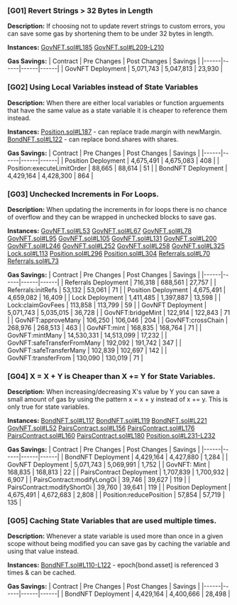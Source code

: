 ### [G01] Revert Strings > 32 Bytes in Length
**Description:**
If choosing not to update revert strings to custom errors, you can save some gas by shortening them to be under 32 bytes in length.

**Instances:**
[GovNFT.sol#L185](https://github.com/code-423n4/2022-12-tigris/blob/b2ebb8ea1def4927a747e7a185174892506540ab/contracts/GovNFT.sol#L185) 
[GovNFT.sol#L209-L210](https://github.com/code-423n4/2022-12-tigris/blob/b2ebb8ea1def4927a747e7a185174892506540ab/contracts/GovNFT.sol#L209-L210) 

**Gas Savings:**
| Contract | Pre Changes | Post Changes | Savings |
|------|------|------|------|
| GovNFT Deployment | 5,071,743 | 5,047,813 | 23,930 |


### [G02] Using Local Variables instead of State Variables
**Description:**
When there are either local variables or function arguements that have the same value as a state variable it is cheaper to reference them instead.

**Instances:**
[Position.sol#L187](https://github.com/code-423n4/2022-12-tigris/blob/496e1974ee3838be8759e7b4096dbee1b8795593/contracts/Position.sol#L187) - can replace trade.margin with newMargin.
[BondNFT.sol#L122](https://github.com/code-423n4/2022-12-tigris/blob/496e1974ee3838be8759e7b4096dbee1b8795593/contracts/BondNFT.sol#L122) - can replace bond.shares with shares.

**Gas Savings:** 
| Contract | Pre Changes | Post Changes | Savings |
|------|------|------|------|
| Position Deployment | 4,675,491 | 4,675,083 | 408 |
| Position:executeLimitOrder | 88,665 | 88,614 | 51 |
| BondNFT Deployment | 4,429,164 | 4,428,300 | 864 |


### [G03] Unchecked Increments in For Loops.
**Description:**
When updating the increments in for loops there is no chance of overflow and they can be wrapped in unchecked blocks to save gas.

**Instances:**
[GovNFT.sol#L53](https://github.com/code-423n4/2022-12-tigris/blob/b2ebb8ea1def4927a747e7a185174892506540ab/contracts/GovNFT.sol#L53) 
[GovNFT.sol#L67](https://github.com/code-423n4/2022-12-tigris/blob/b2ebb8ea1def4927a747e7a185174892506540ab/contracts/GovNFT.sol#L67) 
[GovNFT.sol#L78](https://github.com/code-423n4/2022-12-tigris/blob/b2ebb8ea1def4927a747e7a185174892506540ab/contracts/GovNFT.sol#L78) 
[GovNFT.sol#L95](https://github.com/code-423n4/2022-12-tigris/blob/b2ebb8ea1def4927a747e7a185174892506540ab/contracts/GovNFT.sol#L95) 
[GovNFT.sol#L105](https://github.com/code-423n4/2022-12-tigris/blob/b2ebb8ea1def4927a747e7a185174892506540ab/contracts/GovNFT.sol#L105) 
[GovNFT.sol#L131](https://github.com/code-423n4/2022-12-tigris/blob/b2ebb8ea1def4927a747e7a185174892506540ab/contracts/GovNFT.sol#L131) 
[GovNFT.sol#L200](https://github.com/code-423n4/2022-12-tigris/blob/b2ebb8ea1def4927a747e7a185174892506540ab/contracts/GovNFT.sol#L200) 
[GovNFT.sol#L246](https://github.com/code-423n4/2022-12-tigris/blob/b2ebb8ea1def4927a747e7a185174892506540ab/contracts/GovNFT.sol#L246) 
[GovNFT.sol#L252](https://github.com/code-423n4/2022-12-tigris/blob/b2ebb8ea1def4927a747e7a185174892506540ab/contracts/GovNFT.sol#L252) 
[GovNFT.sol#L258](https://github.com/code-423n4/2022-12-tigris/blob/b2ebb8ea1def4927a747e7a185174892506540ab/contracts/GovNFT.sol#L258) 
[GovNFT.sol#L325](https://github.com/code-423n4/2022-12-tigris/blob/b2ebb8ea1def4927a747e7a185174892506540ab/contracts/GovNFT.sol#L325) 
[Lock.sol#L113](https://github.com/code-423n4/2022-12-tigris/blob/b2ebb8ea1def4927a747e7a185174892506540ab/contracts/Lock.sol#L113) 
[Position.sol#L296](https://github.com/code-423n4/2022-12-tigris/blob/b2ebb8ea1def4927a747e7a185174892506540ab/contracts/Position.sol#L296) 
[Position.sol#L304](https://github.com/code-423n4/2022-12-tigris/blob/b2ebb8ea1def4927a747e7a185174892506540ab/contracts/Position.sol#L304) 
[Referrals.sol#L70](https://github.com/code-423n4/2022-12-tigris/blob/b2ebb8ea1def4927a747e7a185174892506540ab/contracts/Referrals.sol#L70) 
[Referrals.sol#L73](https://github.com/code-423n4/2022-12-tigris/blob/b2ebb8ea1def4927a747e7a185174892506540ab/contracts/Referrals.sol#L73) 

**Gas Savings:** 
| Contract | Pre Changes | Post Changes | Savings |
|------|------|------|------|
| Referrals Deployment | 716,318 | 688,561 | 27,757 |
| Referrals:initRefs | 53,132 | 53,061 | 71 |
| Position Deployment | 4,675,491 | 4,659,082 | 16,409 |
| Lock Deployment | 1,411,485 | 1,397,887 | 13,598 |
| Lock:claimGovFees | 113,858 | 113,799 | 59 |
| GovNFT Deployment | 5,071,743 | 5,035,015 | 36,728 |
| GovNFT:bridgeMint | 122,914 | 122,843 | 71 |
| GovNFT:approveMany | 106,250 | 106,046 | 204 |
| GovNFT:crossChain | 268,976 | 268,513 | 463 |
| GovNFT:mint | 168,835 | 168,764 | 71 |
| GovNFT:mintMany | 14,530,331 | 14,513,099 | 17,232 |
| GovNFT:safeTransferFromMany | 192,092 | 191,742 | 347 |
| GovNFT:safeTransferMany | 102,839 | 102,697 | 142 |
| GovNFT:transferFrom | 130,090 | 130,019 | 71 |


### [G04] X = X + Y is Cheaper than X += Y for State Variables.

**Description:**
When increasing/decreasing X's value by Y you can save a small amount of gas by using the pattern x = x + y instead of x += y. This is only true for state variables.

**Instances:**
[BondNFT.sol#L117](https://github.com/code-423n4/2022-12-tigris/blob/b2ebb8ea1def4927a747e7a185174892506540ab/contracts/BondNFT.sol#L117) 
[BondNFT.sol#L119](https://github.com/code-423n4/2022-12-tigris/blob/b2ebb8ea1def4927a747e7a185174892506540ab/contracts/BondNFT.sol#L119) 
[BondNFT.sol#L221](https://github.com/code-423n4/2022-12-tigris/blob/588c84b7bb354d20cbca6034544c4faa46e6a80e/contracts/BondNFT.sol#L221) 
[GovNFT.sol#L52](https://github.com/code-423n4/2022-12-tigris/blob/b2ebb8ea1def4927a747e7a185174892506540ab/contracts/GovNFT.sol#L52) 
[PairsContract.sol#L156](https://github.com/code-423n4/2022-12-tigris/blob/b2ebb8ea1def4927a747e7a185174892506540ab/contracts/PairsContract.sol#L156) 
[PairsContract.sol#L176](https://github.com/code-423n4/2022-12-tigris/blob/b2ebb8ea1def4927a747e7a185174892506540ab/contracts/PairsContract.sol#L176) 
[PairsContract.sol#L160](https://github.com/code-423n4/2022-12-tigris/blob/b2ebb8ea1def4927a747e7a185174892506540ab/contracts/PairsContract.sol#L160) 
[PairsContract.sol#L180](https://github.com/code-423n4/2022-12-tigris/blob/b2ebb8ea1def4927a747e7a185174892506540ab/contracts/PairsContract.sol#L180) 
[Position.sol#L231-L232](https://github.com/code-423n4/2022-12-tigris/blob/b2ebb8ea1def4927a747e7a185174892506540ab/contracts/Position.sol#L231-L232) 

**Gas Savings:** 
| Contract | Pre Changes | Post Changes | Savings |
|------|------|------|------|
| BondNFT Deployment | 4,429,164 | 4,427,880 | 1,284 |
| GovNFT Deployment | 5,071,743 | 5,069,991 | 1,752 |
| GovNFT: Mint | 168,835 | 168,813 | 22 |
| PairsContract Deployment | 1,707,839 | 1,700,932 | 6,907 |
| PairsContract:modifyLongOi | 39,746 | 39,627 | 119 |
| PairsContract:modifyShortOi | 39,760 | 39,641 | 119 | 
| Position Deployment | 4,675,491 | 4,672,683 | 2,808 |
| Position:reducePosition | 57,854 | 57,719 | 135 |


### [G05] Caching State Variables that are used multiple times. 

**Description:** 
Whenever a state variable is used more than once in a given scope without being modified you can save gas by caching the variable and using that value instead.

**Instances:**
[BondNFT.sol#L110-L122](https://github.com/code-423n4/2022-12-tigris/blob/588c84b7bb354d20cbca6034544c4faa46e6a80e/contracts/BondNFT.sol#L110-L122) - epoch[bond.asset] is referenced 3 times & can be cached.

**Gas Savings:** 
| Contract | Pre Changes | Post Changes | Savings |
|------|------|------|------|
| BondNFT Deployment | 4,429,164 | 4,400,666 | 28,498 |
